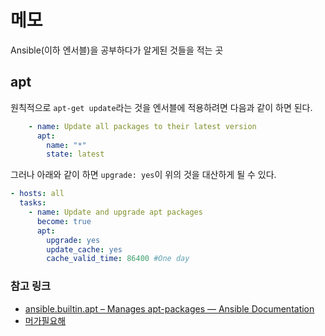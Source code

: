 # 메모

Ansible(이하 엔서블)을 공부하다가 알게된 것들을 적는 곳

## apt

원칙적으로 `apt-get update`라는 것을 엔서블에 적용하려면 다음과 같이 하면 된다.

```yaml
    - name: Update all packages to their latest version
      apt:
        name: "*"
        state: latest
```

그러나 아래와 같이 하면 `upgrade: yes`이 위의 것을 대산하게 될 수 있다.

```yaml
- hosts: all
  tasks:
    - name: Update and upgrade apt packages
      become: true
      apt:
        upgrade: yes
        update_cache: yes
        cache_valid_time: 86400 #One day
```


### 참고 링크

- [ansible.builtin.apt – Manages apt-packages — Ansible Documentation](https://docs.ansible.com/ansible/latest/collections/ansible/builtin/apt_module.html)
- [머가필요해](https://www.whatwant.com/entry/Ansible-세번째-발걸음-apt-get-upgrade)
